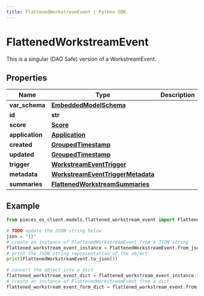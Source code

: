 ```yaml
---
title: FlattenedWorkstreamEvent | Python SDK
---
```


# FlattenedWorkstreamEvent

This is a singular (DAG Safe) version of a WorkstreamEvent.

## Properties

Name | Type | Description | Notes
------------ | ------------- | ------------- | -------------
**var_schema** | [**EmbeddedModelSchema**](EmbeddedModelSchema) |  | [optional] 
**id** | **str** |  | 
**score** | [**Score**](Score) |  | [optional] 
**application** | [**Application**](Application) |  | 
**created** | [**GroupedTimestamp**](GroupedTimestamp) |  | 
**updated** | [**GroupedTimestamp**](GroupedTimestamp) |  | 
**trigger** | [**WorkstreamEventTrigger**](WorkstreamEventTrigger) |  | 
**metadata** | [**WorkstreamEventTriggerMetadata**](WorkstreamEventTriggerMetadata) |  | [optional] 
**summaries** | [**FlattenedWorkstreamSummaries**](FlattenedWorkstreamSummaries) |  | [optional] 

## Example

```python
from pieces_os_client.models.flattened_workstream_event import FlattenedWorkstreamEvent

# TODO update the JSON string below
json = "{}"
# create an instance of FlattenedWorkstreamEvent from a JSON string
flattened_workstream_event_instance = FlattenedWorkstreamEvent.from_json(json)
# print the JSON string representation of the object
print(FlattenedWorkstreamEvent.to_json())

# convert the object into a dict
flattened_workstream_event_dict = flattened_workstream_event_instance.to_dict()
# create an instance of FlattenedWorkstreamEvent from a dict
flattened_workstream_event_form_dict = flattened_workstream_event.from_dict(flattened_workstream_event_dict)
```


